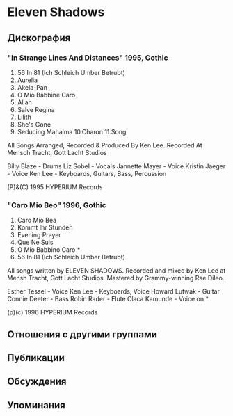 # Eleven Shadows



## Дискография

### "In Strange Lines And Distances" 1995, Gothic

1. 56 In 81 (Ich Schleich Umber Betrubt)
2. Aurelia
3. Akela-Pan
4. O Mio Babbine Caro
5. Allah
6. Salve Regina
7. Lilith
8. She's Gone
9. Seducing Mahalma
10.Charon
11.Song

All Songs Arranged, Recorded & Produced By Ken Lee.
Recorded At Mensch Tracht, Gott Lacht Studios

Billy Blaze - Drums
Liz Sobel - Vocals
Jannette Mayer - Voice
Kristin Jaeger - Voice
Ken Lee - Keyboards, Guitars, Bass, Percussion

(P)&(C) 1995 HYPERIUM Records

### "Caro Mio Beo" 1996, Gothic

1. Caro Mio Bea
2. Kommt Ihr Stunden
3. Evening Prayer
4. Que Ne Suis
5. O Mio Babbino Caro *
6. 56 In 81 (Ich Schleich Umber
    Betrubt)

All songs written by ELEVEN
SHADOWS.
Recorded and mixed by Ken Lee at
Mensh Tracht, Gott Lacht Studios.
Mastered by Grammy-winning Rae Dileo.

Esther Tessel - Voice 
Ken Lee - Keyboards, Voice
Howard Lutwak - Guitar
Connie Deeter - Bass
Robin Rader - Flute
Claca Kamunde - Voice on *

(p)(c) 1996 HYPERIUM Records


## Отношения с другими группами


## Публикации


## Обсуждения


## Упоминания

